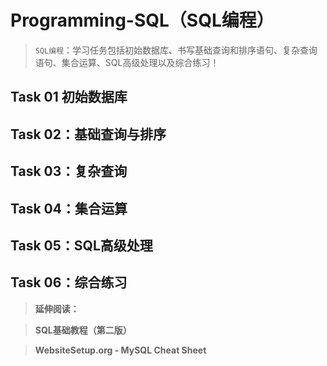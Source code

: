 # Programming-SQL（SQL编程）

> `SQL编程`：学习任务包括初始数据库、书写基础查询和排序语句、复杂查询语句、集合运算、SQL高级处理以及综合练习！

## Task 01 初始数据库

## Task 02：基础查询与排序

## Task 03：复杂查询

## Task 04：集合运算

## Task 05：SQL高级处理

## Task 06：综合练习

> **延伸阅读：**

> **SQL基础教程（第二版）**

> **WebsiteSetup.org - MySQL Cheat Sheet**

